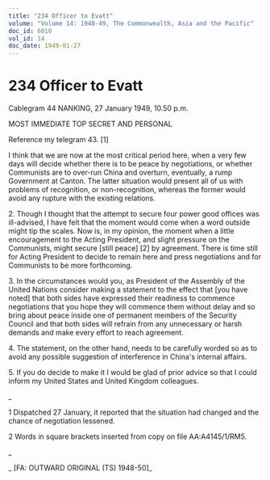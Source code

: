 ```yaml
---
title: "234 Officer to Evatt"
volume: "Volume 14: 1948-49, The Commonwealth, Asia and the Pacific"
doc_id: 6010
vol_id: 14
doc_date: 1949-01-27
---
```


# 234 Officer to Evatt

Cablegram 44 NANKING, 27 January 1949, 10.50 p.m.

MOST IMMEDIATE TOP SECRET AND PERSONAL

Reference my telegram 43. [1]

I think that we are now at the most critical period here, when a very few days will decide whether there is to be peace by negotiations, or whether Communists are to over-run China and overturn, eventually, a rump Government at Canton. The latter situation would present all of us with problems of recognition, or non-recognition, whereas the former would avoid any rupture with the existing relations.

2\. Though I thought that the attempt to secure four power good offices was ill-advised, I have felt that the moment would come when a word outside might tip the scales. Now is, in my opinion, the moment when a little encouragement to the Acting President, and slight pressure on the Communists, might secure [still peace] [2] by agreement. There is time still for Acting President to decide to remain here and press negotiations and for Communists to be more forthcoming.

3\. In the circumstances would you, as President of the Assembly of the United Nations consider making a statement to the effect that [you have noted] that both sides have expressed their readiness to commence negotiations that you hope they will commence them without delay and so bring about peace inside one of permanent members of the Security Council and that both sides will refrain from any unnecessary or harsh demands and make every effort to reach agreement.

4\. The statement, on the other hand, needs to be carefully worded so as to avoid any possible suggestion of interference in China's internal affairs.

5\. If you do decide to make it I would be glad of prior advice so that I could inform my United States and United Kingdom colleagues.

_

1 Dispatched 27 January, it reported that the situation had changed and the chance of negotiation lessened.

2 Words in square brackets inserted from copy on file AA:A4145/1/RM5.

_

_ [FA: OUTWARD ORIGINAL (TS) 1948-50]_
